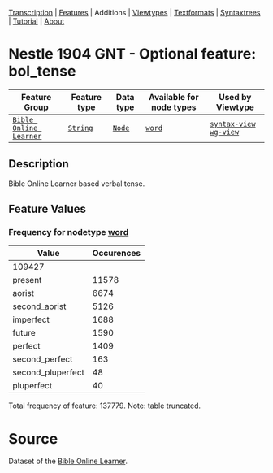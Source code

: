 <a name="start"></a>
<div class="hidden-content"><a href="../transcription.md">Transcription</a> | <a href="README.md#start">Features</a> | Additions | <a href="../viewtypes.md#start">Viewtypes</a> | <a href="../textformats.md#start">Textformats</a> |  <a href="../syntaxtrees.md#start">Syntaxtrees</a> | <a href="../tutorial/README.md#start">Tutorial</a>  | <a href="../about.md#start">About</a></div>

# Nestle 1904 GNT - Optional feature: bol_tense

Feature Group | Feature type |Data type |Available for node types | Used by Viewtype 
---|---|---|---|---
[`Bible Online Learner`](featuresbyfeaturegroup.md#bible-online-learner)|[`String`](featuresbydatatype.md#string)|[`Node`](featuresbynodetype.md#node)| [`word`](featuresbynodetype.md#word) |[`syntax-view`](../syntax-view.md#start) [`wg-view`](../wg-view.md#start) 

## Description
Bible Online Learner based verbal tense.

## Feature Values
### Frequency for nodetype [word](featuresbynodetype.md#word)

Value|Occurences
---|---
|109427
present|11578
aorist|6674
second_aorist|5126
imperfect|1688
future|1590
perfect|1409
second_perfect|163
second_pluperfect|48
pluperfect|40

Total frequency of feature: 137779. Note: table truncated.

# Source

Dataset of the [Bible Online Learner](https://learner.bible/).
 